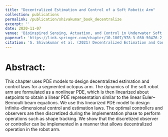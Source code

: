 ```yaml
---
title: "Decentralized Estimation and Control of a Soft Robotic Arm"
collection: publications
permalink: /publication/shivakumar_book_decentralize
excerpt: ''
date: 2020-11-07
venue: 'Bioinspired Sensing, Actuation, and Control in Underwater Soft Robotic Systems'
paperurl: 'https://link.springer.com/chapter/10.1007/978-3-030-50476-2_12'
citation: 'S. Shivakumar et al. (2021) Decentralized Estimation and Control of a Soft Robotic Arm. In: D.A. Paley, N.M. Wereley (eds) Bioinspired Sensing, Actuation, and Control in Underwater Soft Robotic Systems. Springer, Cham. https://doi.org/10.1007/978-3-030-50476-2_12'
---
```



# Abstract:

This chapter uses PDE models to design decentralized estimation and control laws for a segmented octopus arm. The dynamics of the soft robot arm are formulated as a nonlinear PDE, which is then linearized about setpoints to obtain a linear PDE representation similar to the linear Euler–Bernoulli beam equations. We use this linearized PDE model to design infinite-dimensional control and estimation laws. The optimal controllers and observers are then discretized during the implementation phase to perform operations such as shape tracking. We show that the discretized observer or controller can be implemented in a manner that allows decentralized operation in the robot arm.